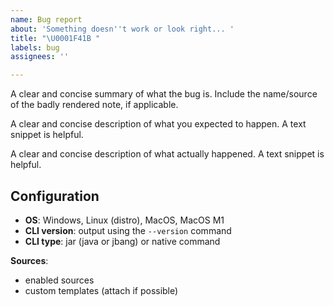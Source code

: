```yaml
---
name: Bug report
about: 'Something doesn''t work or look right... '
title: "\U0001F41B "
labels: bug
assignees: ''

---
```


<!-- Describe the bug -->
A clear and concise summary of what the bug is. Include the name/source of the badly rendered note, if applicable.

<!-- What was the expected behavior -->
A clear and concise description of what you expected to happen. A text snippet is helpful.

<!-- What actually happened -->
A clear and concise description of what actually happened. A text snippet is helpful.

## Configuration

<!-- Update the following to match your situation -->
- **OS**: Windows, Linux (distro), MacOS, MacOS M1
- **CLI version**: output using the `--version` command
- **CLI type**: jar (java or jbang) or native command

**Sources**:
- enabled sources
- custom templates (attach if possible)

<!-- Run with the `--log` option and attach the generated log file -->

